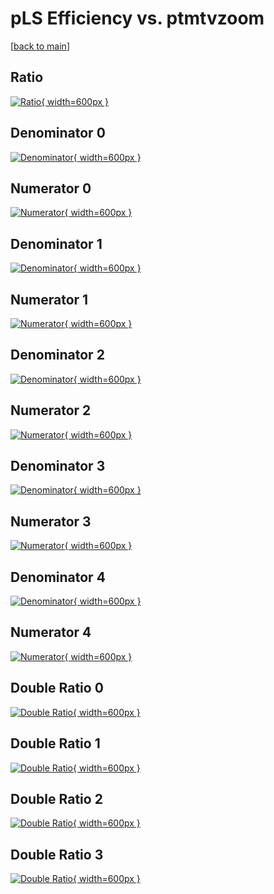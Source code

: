 # pLS Efficiency vs. ptmtvzoom

[[back to main](./)]



## Ratio

[![Ratio](../mtv/var/pLS_xtr_11_-1_eff_ptmtvzoom.png){ width=600px }](../mtv/var/pLS_xtr_11_-1_eff_ptmtvzoom.pdf)

## Denominator 0

[![Denominator](../mtv/den/pLS_xtr_11_-1_eff_ptmtvzoom_den0.png){ width=600px }](../mtv/den/pLS_xtr_11_-1_eff_ptmtvzoom_den0.pdf)

## Numerator 0

[![Numerator](../mtv/num/pLS_xtr_11_-1_eff_ptmtvzoom_num0.png){ width=600px }](../mtv/num/pLS_xtr_11_-1_eff_ptmtvzoom_num0.pdf)

## Denominator 1

[![Denominator](../mtv/den/pLS_xtr_11_-1_eff_ptmtvzoom_den1.png){ width=600px }](../mtv/den/pLS_xtr_11_-1_eff_ptmtvzoom_den1.pdf)

## Numerator 1

[![Numerator](../mtv/num/pLS_xtr_11_-1_eff_ptmtvzoom_num1.png){ width=600px }](../mtv/num/pLS_xtr_11_-1_eff_ptmtvzoom_num1.pdf)

## Denominator 2

[![Denominator](../mtv/den/pLS_xtr_11_-1_eff_ptmtvzoom_den2.png){ width=600px }](../mtv/den/pLS_xtr_11_-1_eff_ptmtvzoom_den2.pdf)

## Numerator 2

[![Numerator](../mtv/num/pLS_xtr_11_-1_eff_ptmtvzoom_num2.png){ width=600px }](../mtv/num/pLS_xtr_11_-1_eff_ptmtvzoom_num2.pdf)

## Denominator 3

[![Denominator](../mtv/den/pLS_xtr_11_-1_eff_ptmtvzoom_den3.png){ width=600px }](../mtv/den/pLS_xtr_11_-1_eff_ptmtvzoom_den3.pdf)

## Numerator 3

[![Numerator](../mtv/num/pLS_xtr_11_-1_eff_ptmtvzoom_num3.png){ width=600px }](../mtv/num/pLS_xtr_11_-1_eff_ptmtvzoom_num3.pdf)

## Denominator 4

[![Denominator](../mtv/den/pLS_xtr_11_-1_eff_ptmtvzoom_den4.png){ width=600px }](../mtv/den/pLS_xtr_11_-1_eff_ptmtvzoom_den4.pdf)

## Numerator 4

[![Numerator](../mtv/num/pLS_xtr_11_-1_eff_ptmtvzoom_num4.png){ width=600px }](../mtv/num/pLS_xtr_11_-1_eff_ptmtvzoom_num4.pdf)

## Double Ratio 0

[![Double Ratio](../mtv/ratio/pLS_xtr_11_-1_eff_ptmtvzoom_ratio0.png){ width=600px }](../mtv/ratio/pLS_xtr_11_-1_eff_ptmtvzoom_ratio0.pdf)

## Double Ratio 1

[![Double Ratio](../mtv/ratio/pLS_xtr_11_-1_eff_ptmtvzoom_ratio1.png){ width=600px }](../mtv/ratio/pLS_xtr_11_-1_eff_ptmtvzoom_ratio1.pdf)

## Double Ratio 2

[![Double Ratio](../mtv/ratio/pLS_xtr_11_-1_eff_ptmtvzoom_ratio2.png){ width=600px }](../mtv/ratio/pLS_xtr_11_-1_eff_ptmtvzoom_ratio2.pdf)

## Double Ratio 3

[![Double Ratio](../mtv/ratio/pLS_xtr_11_-1_eff_ptmtvzoom_ratio3.png){ width=600px }](../mtv/ratio/pLS_xtr_11_-1_eff_ptmtvzoom_ratio3.pdf)

